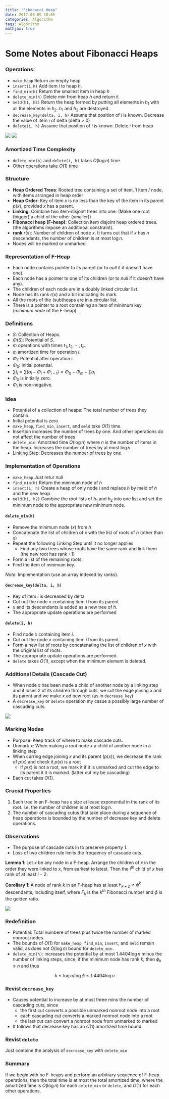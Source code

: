 ```yaml
---
title: "Fibonacci Heap"
date: 2017-06-09 10:05
categories: Algorithm
tags: Algorithm
mathjax: true
---
```



# Some Notes about Fibonacci Heaps

### Operations:
- `make_heap` Return an empty heap
- `insert(i,h)` Add item $i$ to heap $h$.
- `find_min(h)` Return the smallest item in heap $h$
- `delete_min(h)` Delete min from heap $h$ and return it
- `meld(h1, h2)` Return the heap formed by putting all elements in $h_1$ with all the elements in $h_2$. $h_1$ and $h_2$ are destroyed.
- `decrease_key(delta, i, h)` Assume that position of $i$ is known. Decrease the value of item $i$ of delta (delta > 0)
- `delete(i, h)` Assume that position of $i$ is known. Delete $i$ from heap

![](/assets/Fibonacci-Heap-Fig3.png)
![](/assets/Fibonacci-Heap-Fig5.png)

<!--more-->

### Amortized Time Complexity
- `delete_min(h)` and `delete(i, h)` takes $O(\log n)$ time
- Other operations take $O(1)$ time

### Structure
- __Heap Ordered Trees__: Rooted tree containing a set of item, 1 item / node, with items arranged in heap order
- __Heap Order__: Key of item $x$ is no less than the key of the item in its parent $p(x)$, provided $x$ has a parent.
- __Linking__: Combine two item-disjoint trees into one. (Make one root (bigger) a child of the other (smaller))
- __Fibonacci heap (F-heap)__: Collection item disjoint heap ordered trees. (the algorithms impose an additinoal constraint).
- __rank__ $r(x)$: Number of children of node $x$. It turns out that if $x$ has $n$ descendants, the number of children is at most $\log n$.
- Nodes will be marked or unmarked.

### Representation of F-Heap
- Each node contains pointer to its parent (or to $null$ if it doesn't have one).
- Each node has a pointer to one of its children (or to $null$ if it doesn't have any).
- The children of each node are in a doubly linked circular list.
- Node has its rank $r(x)$ and a bit indicating its mark.
- All the roots of the (sub)heaps are in a circular list.
- There is a pointer to a root containing an item of minimum key ($minimum\ node$ of the F-heap).


### Definitions
- $S$: Collection of Heaps.
- $\Phi(S)$: Potential of $S$.
- $m$ operations with times $t_1,t_2,\cdots,t_m$
- $a_i$ amortized time for operation $i$.
- $\Phi_i$: Potential after operation $i$.
- $\Phi_0$: Initial potential.
- $\sum t_i=\sum(a_i-\Phi_i+\Phi_{i-1})=\Phi_0-\Phi_m+\sum a_i$
- $\Phi_0$ is initially zero.
- $\Phi_i$ is non-negative.

### Idea
- Potential of a collection of heaps: The total number of trees they contain.
- Initial potential is zero
- `make_heap`, `find_min`, `insert`, and `meld` take $O(1)$ time.
- Insertion increases the number of trees by one. And other operations do not affect the number of trees
- `delete_min`: Amorzied time $O(\log n)$ where $n$ is the number of items in the heap. Increases the number of trees by at most $\log n$.
- Linking Step: Decreases the number of trees by one.

### Implementation of Operations
- `make_heap` Just retur $null$
- `find_min(h)` Return the minimum node of $h$
- `insert(i, h)` Create a heap of only node $i$ and replace $h$ by meld of $h$ and the new heap
- `meld(h1, h2)` Combine the root lists of $h_1$ and $h_2$ into one list and set the minimum node to the appropriate new minimum node.

#### `delete_min(h)`
- Remove the minimum node ($x$) from $h$
- Concatenate the list of children of $x$ with the list of roots of $h$ (other than $x$)
- Repeat the following Linking Step until it no longer applies
    - Find any two trees whose roots have the same rank and link them (the new root has rank +1)
- Form a list of the remaining roots.
- Find the item of minimum key.

_Note_: Implementation (use an array indexed by ranks).

#### `decrease_key(delta, i, h)`
- Key of item $i$ is decreased by delta
- Cut out the node $x$ containing item $i$ from its parent
- $x$ and its descendants is added as a new tree of $h$.
- The appropriate update operations are performed

#### `delete(i, h)`
- Find node $x$ containing item $i$.
- Cut out the node $x$ containing item $i$ from its parent.
- Form a new list of roots by concatenating the list of children of $x$ with the original list of roots.
- The appropriate update operations are performed.
- `delete` takes $O(1)$, except when the minimum element is deleted.

### Additional Details (Cascade Cut)
- When node $x$ has been made a child of another node by a linking step and it loses 2 of its children through cuts, we cut the edge joining $x$ and its parent and we make $x$ ad new root (as in `decrease_key`)
- A `decrease_key` or `delete` operation my casue a possibly large number of cascading cuts.

![](/assets/Fibonacci-Heap-Fig6.png)

### Marking Nodes
- Purpose: Keep track of where to make cascade cuts.
- Unmark $x$: When making a root node $x$ a child of another node in a linking step
- When curring edge joining $x$ and its parent $(p(x))$, we decrease the rank of $p(x)$ and check it $p(x)$ is a root
    - if $p(x)$ is not a root, we mark it if it is unmarked and cut the edge to its parent it it is marked. (latter cut my be cascading)
- Each cut takes $O(1)$.

### Crucial Properties
1. Each tree in an F-heap has a size at lease exponential in the rank of its root. i.e. the number of children is at most $\log n$.
2. The number of cascading cutus that take place during a sequence of heap operations is bounded by the number of decrease key and delete operations.

### Observations
- The purpose of cascade cuts in to preserve property 1.
- Loss of two children rule limits the frequency of cascade cuts.

__Lemma 1__: Let $x$ be any node in a F-heap. Arrange the children of $x$ in the order they were linked to $x$, from earliest to latest. Then the $i^{th}$ child of $x$ has rank of at least $i-2$.

__Corollary 1__: A node of rank $k$ in an F-heap has at least $F_{k+2}\geq\phi^k$ descendants, including itself, where $F_k$ is the $k^{th}$ Fibonacci number and $\phi$ is the golden ratio.

![](/assets/Fibonacci-Heap-Fig7.png)

### Redefinition
- Potential: Total numbere of trees plus twice the number of marked nonroot nodes.
- The bounds of $O(1)$ for `make_heap`, `find_min`, `insert`, and `meld` remain valid, as does not $O(\log n)$ bound for `delete_min`.
- `delete_min(h)`: increases the potential by at most $1.4404\log n$ minus the number of linking steps, since, if the minimum node has rank $k$, then $\phi_k\leq n$ and thus

$$
k\leq\log n/\log\phi\leq1.4404\log n
$$

### Revist `decrease_key`
- Causes potential to increase by at most three mins the number of cascading cuts, since
    - the first cut converts a possible unmarked nonroot node into a root
    - each cascading cut converts a marked nonroot node into a root
    - the last cut can convert a nonroot node from unmarked to marked
- It follows that decrease key has an $O(1)$ amortized time bound.

### Revist `delete`
Just combine the analysis of `decrease_key` with `delete_min`

### Summary
If we begin with no F-heaps and perform an arbitrary sequence of F-heap operations, then the total time is at most the total amortized time, where the amortized time is $O(\log n)$ for each `delete_min` or `delete`, and $O(1)$ for each other operations.
